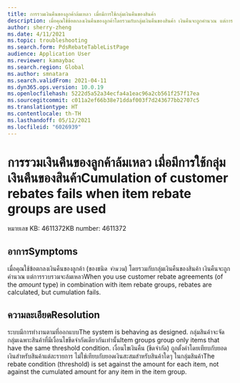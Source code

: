 ```yaml
---
title: การรวมเงินคืนของลูกค้าล้มเหลว เมื่อมีการใช้กลุ่มเงินคืนของสินค้า
description: เมื่อคุณใช้ข้อตกลงเงินคืนของลูกค้าโดยรวมกับกลุ่มเงินคืนของสินค้า เงินคืนจะถูกคํานวณ แต่การรวบรวมจะล้มเหลว
author: sherry-zheng
ms.date: 4/11/2021
ms.topic: troubleshooting
ms.search.form: PdsRebateTableListPage
audience: Application User
ms.reviewer: kamaybac
ms.search.region: Global
ms.author: smnatara
ms.search.validFrom: 2021-04-11
ms.dyn365.ops.version: 10.0.19
ms.openlocfilehash: 5222d5a52a34ecfa4a1eac96a2cb561f257f17ea
ms.sourcegitcommit: c011a2ef66b38e71ddaf003f7d243677bb2707c5
ms.translationtype: HT
ms.contentlocale: th-TH
ms.lasthandoff: 05/12/2021
ms.locfileid: "6026939"
---
```

# <a name="cumulation-of-customer-rebates-fails-when-item-rebate-groups-are-used"></a><span data-ttu-id="23316-103">การรวมเงินคืนของลูกค้าล้มเหลว เมื่อมีการใช้กลุ่มเงินคืนของสินค้า</span><span class="sxs-lookup"><span data-stu-id="23316-103">Cumulation of customer rebates fails when item rebate groups are used</span></span>

<span data-ttu-id="23316-104">หมายเลข KB: 4611372</span><span class="sxs-lookup"><span data-stu-id="23316-104">KB number: 4611372</span></span>

## <a name="symptoms"></a><span data-ttu-id="23316-105">อาการ</span><span class="sxs-lookup"><span data-stu-id="23316-105">Symptoms</span></span>

<span data-ttu-id="23316-106">เมื่อคุณใช้ข้อตกลงเงินคืนของลูกค้า (ของชนิด *จำนวน*) โดยรวมกับกลุ่มเงินคืนของสินค้า เงินคืนจะถูกคํานวณ แต่การรวบรวมจะล้มเหลว</span><span class="sxs-lookup"><span data-stu-id="23316-106">When you use customer rebate agreements (of the *amount* type) in combination with item rebate groups, rebates are calculated, but cumulation fails.</span></span>

## <a name="resolution"></a><span data-ttu-id="23316-107">ความละเอียด</span><span class="sxs-lookup"><span data-stu-id="23316-107">Resolution</span></span>

<span data-ttu-id="23316-108">ระบบมีการทำงานตามที่ออกแบบ</span><span class="sxs-lookup"><span data-stu-id="23316-108">The system is behaving as designed.</span></span> <span data-ttu-id="23316-109">กลุ่มสินค้าจะจัดกลุ่มเฉพาะสินค้าที่มีเงื่อนไขขีดจำกัดเดียวกันเท่านั้น</span><span class="sxs-lookup"><span data-stu-id="23316-109">Item groups group only items that have the same threshold condition.</span></span> <span data-ttu-id="23316-110">เงื่อนไขเงินคืน (ขีดจำกัด) ถูกตั้งค่าโดยเทียบกับยอดเงินสำหรับสินค้าแต่ละรายการ ไม่ใช่เทียบกับยอดเงินสะสมสำหรับสินค้าใดๆ ในกลุ่มสินค้า</span><span class="sxs-lookup"><span data-stu-id="23316-110">The rebate condition (threshold) is set against the amount for each item, not against the cumulated amount for any item in the item group.</span></span>
